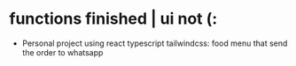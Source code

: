 # functions finished | ui not (:

- Personal project using react typescript tailwindcss: food menu that send the order to whatsapp